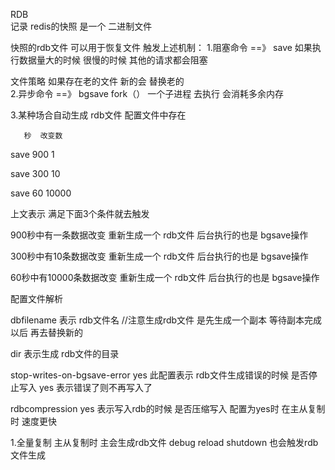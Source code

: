RDB  
记录 redis的快照 是一个  二进制文件

快照的rdb文件  可以用于恢复文件
触发上述机制：
1.阻塞命令   ==》 save 如果执行数据量大的时候  很慢的时候   其他的请求都会阻塞   

 文件策略  如果存在老的文件  新的会 替换老的  
2.异步命令   ==》 bgsave
fork（） 一个子进程  去执行  会消耗多余内存

3.某种场合自动生成  rdb文件
配置文件中存在  

       秒  改变数  

save 900 1  

save 300 10  

save 60 10000  

 
上文表示  满足下面3个条件就去触发  

900秒中有一条数据改变  重新生成一个 rdb文件   后台执行的也是  bgsave操作  

300秒中有10条数据改变  重新生成一个 rdb文件   后台执行的也是  bgsave操作  

60秒中有10000条数据改变  重新生成一个 rdb文件   后台执行的也是  bgsave操作  

配置文件解析  

dbfilename 表示  rdb文件名 //注意生成rdb文件 是先生成一个副本 等待副本完成以后 再去替换新的  

dir 表示生成 rdb文件的目录  

stop-writes-on-bgsave-error yes  此配置表示 rdb文件生成错误的时候  是否停止写入  yes 表示错误了则不再写入了  


rdbcompression yes 表示写入rdb的时候  是否压缩写入  配置为yes时  在主从复制时  速度更快


1.全量复制
主从复制时  主会生成rdb文件
debug reload 
shutdown 也会触发rdb文件生成













         
  